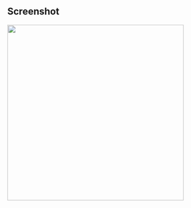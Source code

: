 ## Screenshot
<img height="400" src="https://github.com/aakashx58/portfolio/assets/106716824/1fd45550-6b1a-46eb-bebf-f3f1d6de70d7">


